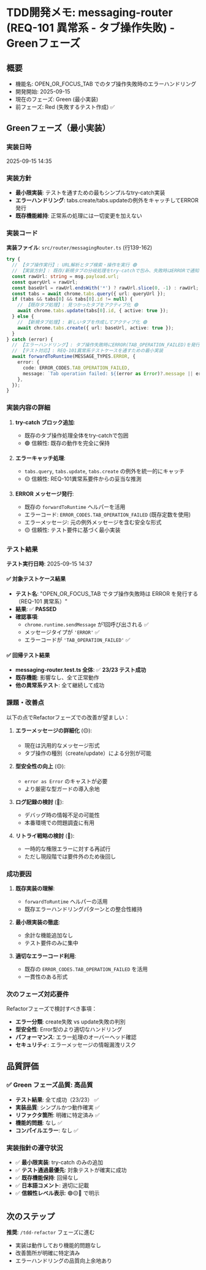 # TDD開発メモ: messaging-router (REQ-101 異常系 - タブ操作失敗) - Greenフェーズ

## 概要

- 機能名: OPEN_OR_FOCUS_TAB でのタブ操作失敗時のエラーハンドリング
- 開発開始: 2025-09-15
- 現在のフェーズ: Green (最小実装)
- 前フェーズ: Red (失敗するテスト作成) ✅

## Greenフェーズ（最小実装）

### 実装日時

2025-09-15 14:35

### 実装方針

- **最小限実装**: テストを通すための最もシンプルなtry-catch実装
- **エラーハンドリング**: tabs.create/tabs.updateの例外をキャッチしてERROR発行
- **既存機能維持**: 正常系の処理には一切変更を加えない

### 実装コード

**実装ファイル**: `src/router/messagingRouter.ts` (行139-162)

```typescript
try {
  // 【タブ操作実行】: URL解析とタブ検索・操作を実行 🟢
  // 【実装方針】: 既存/新規タブの分岐処理をtry-catchで包み、失敗時はERRORで通知
  const rawUrl: string = msg.payload.url;
  const queryUrl = rawUrl;
  const baseUrl = rawUrl.endsWith('*') ? rawUrl.slice(0, -1) : rawUrl;
  const tabs = await chrome.tabs.query({ url: queryUrl });
  if (tabs && tabs[0] && tabs[0].id != null) {
    // 【既存タブ処理】: 見つかったタブをアクティブ化 🟢
    await chrome.tabs.update(tabs[0].id, { active: true });
  } else {
    // 【新規タブ処理】: 新しいタブを作成してアクティブ化 🟢
    await chrome.tabs.create({ url: baseUrl, active: true });
  }
} catch (error) {
  // 【エラーハンドリング】: タブ操作失敗時にERROR(TAB_OPERATION_FAILED)を発行 🟡
  // 【テスト対応】: REQ-101異常系テストケースを通すための最小実装
  await forwardToRuntime(MESSAGE_TYPES.ERROR, {
    error: {
      code: ERROR_CODES.TAB_OPERATION_FAILED,
      message: `Tab operation failed: ${(error as Error)?.message || error}`,
    },
  });
}
```

### 実装内容の詳細

1. **try-catch ブロック追加**:
   - 既存のタブ操作処理全体をtry-catchで包囲
   - 🟢 信頼性: 既存の動作を完全に保持

2. **エラーキャッチ処理**:
   - `tabs.query`, `tabs.update`, `tabs.create` の例外を統一的にキャッチ
   - 🟡 信頼性: REQ-101異常系要件からの妥当な推測

3. **ERROR メッセージ発行**:
   - 既存の `forwardToRuntime` ヘルパーを活用
   - エラーコード: `ERROR_CODES.TAB_OPERATION_FAILED` (既存定数を使用)
   - エラーメッセージ: 元の例外メッセージを含む安全な形式
   - 🟡 信頼性: テスト要件に基づく最小実装

### テスト結果

**テスト実行日時**: 2025-09-15 14:37

#### ✅ 対象テストケース結果
- **テスト名**: "OPEN_OR_FOCUS_TAB でタブ操作失敗時は ERROR を発行する（REQ-101 異常系）"
- **結果**: ✅ **PASSED**
- **確認事項**:
  - `chrome.runtime.sendMessage` が1回呼び出される ✅
  - メッセージタイプが `'ERROR'` ✅
  - エラーコードが `'TAB_OPERATION_FAILED'` ✅

#### ✅ 回帰テスト結果
- **messaging-router.test.ts 全体**: ✅ **23/23 テスト成功**
- **既存機能**: 影響なし、全て正常動作
- **他の異常系テスト**: 全て継続して成功

### 課題・改善点

以下の点でRefactorフェーズでの改善が望ましい：

1. **エラーメッセージの詳細化** (🟡):
   - 現在は汎用的なメッセージ形式
   - タブ操作の種別（create/update）による分別が可能

2. **型安全性の向上** (🟡):
   - `error as Error` のキャストが必要
   - より厳密な型ガードの導入余地

3. **ログ記録の検討** (🔴):
   - デバッグ時の情報不足の可能性
   - 本番環境での問題調査に有用

4. **リトライ戦略の検討** (🔴):
   - 一時的な権限エラーに対する再試行
   - ただし現段階では要件外のため後回し

### 成功要因

1. **既存実装の理解**:
   - `forwardToRuntime` ヘルパーの活用
   - 既存エラーハンドリングパターンとの整合性維持

2. **最小限実装の徹底**:
   - 余計な機能追加なし
   - テスト要件のみに集中

3. **適切なエラーコード利用**:
   - 既存の `ERROR_CODES.TAB_OPERATION_FAILED` を活用
   - 一貫性のある形式

### 次のフェーズ対応要件

Refactorフェーズで検討すべき事項：

- **エラー分類**: create失敗 vs update失敗の判別
- **型安全性**: Error型のより適切なハンドリング
- **パフォーマンス**: エラー処理のオーバーヘッド確認
- **セキュリティ**: エラーメッセージの情報漏洩リスク

## 品質評価

### ✅ **Green フェーズ品質: 高品質**

- **テスト結果**: 全て成功（23/23） ✅
- **実装品質**: シンプルかつ動作確実 ✅
- **リファクタ箇所**: 明確に特定済み ✅
- **機能的問題**: なし ✅
- **コンパイルエラー**: なし ✅

### 実装指針の遵守状況

- ✅ **最小限実装**: try-catch のみの追加
- ✅ **テスト通過最優先**: 対象テストが確実に成功
- ✅ **既存機能保持**: 回帰なし
- ✅ **日本語コメント**: 適切に記載
- ✅ **信頼性レベル表示**: 🟢🟡🔴 で明示

## 次のステップ

**推奨**: `/tdd-refactor` フェーズに進む

- 実装は動作しており機能的問題なし
- 改善箇所が明確に特定済み
- エラーハンドリングの品質向上余地あり